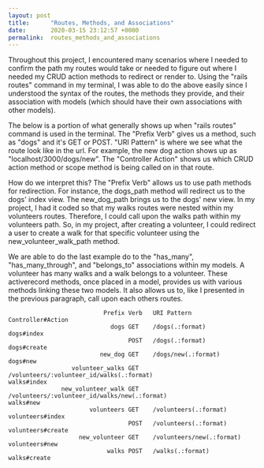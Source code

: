 ```yaml
---
layout: post
title:      "Routes, Methods, and Associations"
date:       2020-03-15 23:12:57 +0000
permalink:  routes_methods_and_associations
---
```



Throughout this project, I encountered many scenarios where I needed to confirm the path my routes would take or needed to figure out where I needed my CRUD action methods to redirect or render to. Using the "rails routes" command in my terminal, I was able to do the above easily since I understood the syntax of the routes, the methods they provide, and their association with models (which should have their own associations with other models).

The below is a portion of what generally shows up when "rails routes" command is used in the terminal. The "Prefix Verb" gives us a method, such as "dogs" and it's GET or POST. "URI Pattern" is where we see what the route look like in the url. For example, the new dog action shows up as "localhost/3000/dogs/new". The "Controller Action" shows us which CRUD action method or scope method is being called on in that route.

How do we interpret this? The "Prefix Verb" allows us to use path methods for redirection. For instance, the dogs_path method will redirect us to the dogs' index view. The new_dog_path brings us to the dogs' new view. In my project, I had it coded so that my walks routes were nested within my volunteers routes. Therefore, I could call upon the walks path within my volunteers path. So, in my project, after creating a volunteer, I could redirect a user to create a walk for that specific volunteer using the new_volunteer_walk_path method.

We are able to do the last example do to the "has_many", "has_many_through", and "belongs_to" associations within my models. A volunteer has many walks and a walk belongs to a volunteer. These activerecord methods, once placed in a model, provides us with various methods linking these two models. It also allows us to, like I presented in the previous paragraph, call upon each others routes.

                               Prefix Verb   URI Pattern                                                                              Controller#Action
                                 dogs GET    /dogs(.:format)                                                                          dogs#index
                                      POST   /dogs(.:format)                                                                          dogs#create
                              new_dog GET    /dogs/new(.:format)                                                                      dogs#new
                      volunteer_walks GET    /volunteers/:volunteer_id/walks(.:format)                                                walks#index
                   new_volunteer_walk GET    /volunteers/:volunteer_id/walks/new(.:format)                                            walks#new
                           volunteers GET    /volunteers(.:format)                                                                    volunteers#index
                                      POST   /volunteers(.:format)                                                                    volunteers#create
                        new_volunteer GET    /volunteers/new(.:format)                                                                volunteers#new
                                walks POST   /walks(.:format)                                                                         walks#create
 
